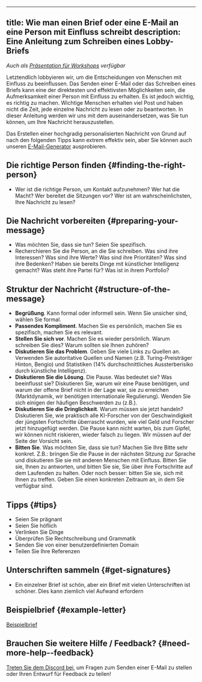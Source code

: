 

---
title: Wie man einen Brief oder eine E-Mail an eine Person mit Einfluss schreibt
description: Eine Anleitung zum Schreiben eines Lobby-Briefs
---

_Auch als [Präsentation für Workshops](https://tiny.cc/emaillobby) verfügbar_

Letztendlich lobbyieren wir, um die Entscheidungen von Menschen mit Einfluss zu beeinflussen.
Das Senden einer E-Mail oder das Schreiben eines Briefs kann eine der direktesten und effektivsten Möglichkeiten sein, die Aufmerksamkeit einer Person mit Einfluss zu erhalten.
Es ist jedoch wichtig, es richtig zu machen.
Wichtige Menschen erhalten viel Post und haben nicht die Zeit, jede einzelne Nachricht zu lesen oder zu beantworten.
In dieser Anleitung werden wir uns mit dem auseinandersetzen, was Sie tun können, um Ihre Nachricht herauszustellen.

Das Erstellen einer hochgradig personalisierten Nachricht von Grund auf nach den folgenden Tipps kann extrem effektiv sein, aber Sie können auch unseren [E-Mail-Generator](/email-builder) ausprobieren.

## Die richtige Person finden {#finding-the-right-person}

- Wer ist die richtige Person, um Kontakt aufzunehmen? Wer hat die Macht? Wer bereitet die Sitzungen vor? Wer ist am wahrscheinlichsten, Ihre Nachricht zu lesen?

## Die Nachricht vorbereiten {#preparing-your-message}

- Was möchten Sie, dass sie tun? Seien Sie spezifisch.
- Recherchieren Sie die Person, an die Sie schreiben. Was sind ihre Interessen? Was sind ihre Werte? Was sind ihre Prioritäten? Was sind ihre Bedenken? Haben sie bereits Dinge mit künstlicher Intelligenz gemacht? Was steht ihre Partei für? Was ist in ihrem Portfolio?

## Struktur der Nachricht {#structure-of-the-message}

- **Begrüßung**. Kann formal oder informell sein. Wenn Sie unsicher sind, wählen Sie formal.
- **Passendes Kompliment**. Machen Sie es persönlich, machen Sie es spezifisch, machen Sie es relevant.
- **Stellen Sie sich vor**. Machen Sie es wieder persönlich. Warum schreiben Sie dies? Warum sollten sie Ihnen zuhören?
- **Diskutieren Sie das Problem**. Geben Sie viele Links zu Quellen an. Verwenden Sie autoritative Quellen und Namen (z.B. Turing-Preisträger Hinton, Bengio) und Statistiken (14% durchschnittliches Aussterberisiko durch künstliche Intelligenz).
- **Diskutieren Sie die Lösung**. Die Pause. Was bedeutet sie? Was beeinflusst sie? Diskutieren Sie, warum wir eine Pause benötigen, und warum der offene Brief nicht in der Lage war, sie zu erreichen (Marktdynamik, wir benötigen internationale Regulierung). Wenden Sie sich einigen der häufigen Beschwerden zu (z.B.).
- **Diskutieren Sie die Dringlichkeit**. Warum müssen sie jetzt handeln? Diskutieren Sie, wie praktisch alle KI-Forscher von der Geschwindigkeit der jüngsten Fortschritte überrascht wurden, wie viel Geld und Forscher jetzt hinzugefügt werden. Die Pause kann nicht warten, bis zum Gipfel, wir können nicht riskieren, wieder falsch zu liegen. Wir müssen auf der Seite der Vorsicht sein.
- **Bitten Sie**. Was möchten Sie, dass sie tun? Machen Sie Ihre Bitte sehr konkret. Z.B.: bringen Sie die Pause in der nächsten Sitzung zur Sprache und diskutieren Sie sie mit anderen Menschen mit Einfluss. Bitten Sie sie, Ihnen zu antworten, und bitten Sie sie, Sie über ihre Fortschritte auf dem Laufenden zu halten. Oder noch besser: bitten Sie sie, sich mit Ihnen zu treffen. Geben Sie einen konkreten Zeitraum an, in dem Sie verfügbar sind.

## Tipps {#tips}

- Seien Sie prägnant
- Seien Sie höflich
- Verlinken Sie Dinge
- Überprüfen Sie Rechtschreibung und Grammatik
- Senden Sie von einer benutzerdefinierten Domain
- Teilen Sie Ihre Referenzen

## Unterschriften sammeln {#get-signatures}

- Ein einzelner Brief ist schön, aber ein Brief mit vielen Unterschriften ist schöner. Dies kann ziemlich viel Aufwand erfordern

## Beispielbrief {#example-letter}

[Beispielbrief](https://docs.google.com/document/d/1M3Wc7JMNn8UUZmOfuxOW7a6GtTCckY7fkpd-pmv3Fr8/edit)

## Brauchen Sie weitere Hilfe / Feedback? {#need-more-help--feedback}

[Treten Sie dem Discord bei](https://discord.gg/2XXWXvErfA), um Fragen zum Senden einer E-Mail zu stellen oder Ihren Entwurf für Feedback zu teilen!